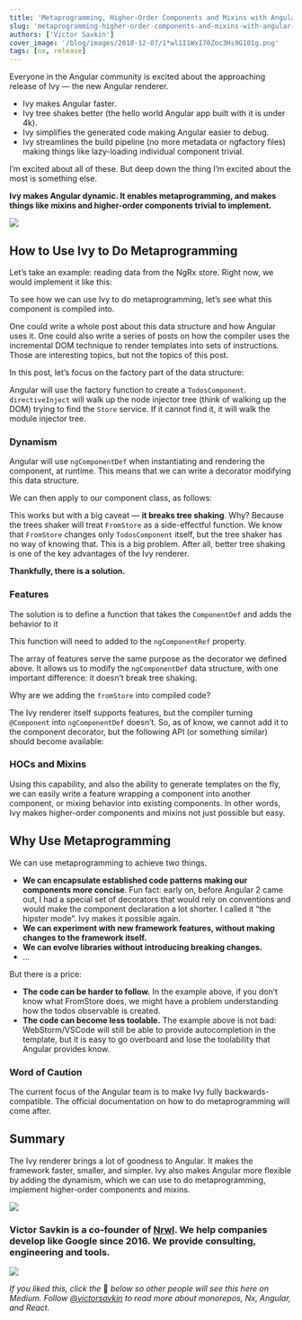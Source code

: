 ```yaml
---
title: 'Metaprogramming, Higher-Order Components and Mixins with Angular Ivy'
slug: 'metaprogramming-higher-order-components-and-mixins-with-angular-ivy'
authors: ['Victor Savkin']
cover_image: '/blog/images/2018-12-07/1*wl1I1WxI70Zoc3Hs9G101g.png'
tags: [nx, release]
---
```


Everyone in the Angular community is excited about the approaching release of Ivy — the new Angular renderer.

- Ivy makes Angular faster.
- Ivy tree shakes better (the hello world Angular app built with it is under 4k).
- Ivy simplifies the generated code making Angular easier to debug.
- Ivy streamlines the build pipeline (no more metadata or ngfactory files) making things like lazy-loading individual component trivial.

I’m excited about all of these. But deep down the thing I’m excited about the most is something else.

**Ivy makes Angular dynamic. It enables metaprogramming, and makes things like mixins and higher-order components trivial to implement.**

![](/blog/images/2018-12-07/1*9McDGpqiVh3sZ_CK74sxXw.avif)

## How to Use Ivy to Do Metaprogramming

Let’s take an example: reading data from the NgRx store. Right now, we would implement it like this:

To see how we can use Ivy to do metaprogramming, let’s see what this component is compiled into.

One could write a whole post about this data structure and how Angular uses it. One could also write a series of posts on how the compiler uses the incremental DOM technique to render templates into sets of instructions. Those are interesting topics, but not the topics of this post.

In this post, let’s focus on the factory part of the data structure:

Angular will use the factory function to create a `TodosComponent`. `directiveInject` will walk up the node injector tree (think of walking up the DOM) trying to find the `Store` service. If it cannot find it, it will walk the module injector tree.

### Dynamism

Angular will use `ngComponentDef` when instantiating and rendering the component, at runtime. This means that we can write a decorator modifying this data structure.

We can then apply to our component class, as follows:

This works but with a big caveat — **it breaks tree shaking**. Why? Because the trees shaker will treat `FromStore` as a side-effectful function. We know that `FromStore` changes only `TodosComponent` itself, but the tree shaker has no way of knowing that. This is a big problem. After all, better tree shaking is one of the key advantages of the Ivy renderer.

**Thankfully, there is a solution.**

### Features

The solution is to define a function that takes the `ComponentDef` and adds the behavior to it

This function will need to added to the `ngComponentRef` property.

The array of features serve the same purpose as the decorator we defined above. It allows us to modify the `ngComponentDef` data structure, with one important difference: it doesn’t break tree shaking.

Why are we adding the `fromStore` into compiled code?

The Ivy renderer itself supports features, but the compiler turning `@Component` into `ngComponentDef` doesn’t. So, as of know, we cannot add it to the component decorator, but the following API (or something similar) should become available:

### HOCs and Mixins

Using this capability, and also the ability to generate templates on the fly, we can easily write a feature wrapping a component into another component, or mixing behavior into existing components. In other words, Ivy makes higher-order components and mixins not just possible but easy.

## Why Use Metaprogramming

We can use metaprogramming to achieve two things.

- **We can encapsulate established code patterns making our components more concise**. Fun fact: early on, before Angular 2 came out, I had a special set of decorators that would rely on conventions and would make the component declaration a lot shorter. I called it “the hipster mode”. Ivy makes it possible again.
- **We can experiment with new framework features, without making changes to the framework itself.**
- **We can evolve libraries without introducing breaking changes.**
- …

But there is a price:

- **The code can be harder to follow.** In the example above, if you don’t know what FromStore does, we might have a problem understanding how the todos observable is created.
- **The code can become less toolable.** The example above is not bad: WebStorm/VSCode will still be able to provide autocompletion in the template, but it is easy to go overboard and lose the toolability that Angular provides know.

### Word of Caution

The current focus of the Angular team is to make Ivy fully backwards-compatible. The official documentation on how to do metaprogramming will come after.

## Summary

The Ivy renderer brings a lot of goodness to Angular. It makes the framework faster, smaller, and simpler. Ivy also makes Angular more flexible by adding the dynamism, which we can use to do metaprogramming, implement higher-order components and mixins.

![](/blog/images/2018-12-07/1*9McDGpqiVh3sZ_CK74sxXw.avif)

### Victor Savkin is a co-founder of [Nrwl](https://nrwl.io). We help companies develop like Google since 2016. We provide consulting, engineering and tools.

![](/blog/images/2018-12-07/0*4HpWdaQEPIQr1EDw.avif)

_If you liked this, click the_ 👏 _below so other people will see this here on Medium. Follow_ [_@victorsavkin_](http://twitter.com/victorsavkin) _to read more about monorepos, Nx, Angular, and React._
